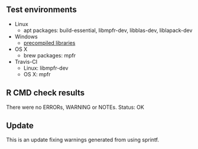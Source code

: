 ## Test environments
* Linux
  - apt packages: build-essential, libmpfr-dev, libblas-dev, liblapack-dev
* Windows
  - [precompiled libraries](http://www.stats.ox.ac.uk/pub/Rtools/)
* OS X
  - brew packages: mpfr
* Travis-CI
  - Linux: libmpfr-dev
  - OS X: mpfr

## R CMD check results
There were no ERRORs, WARNING or NOTEs.
Status: OK

## Update
This is an update fixing warnings generated from using sprintf.
